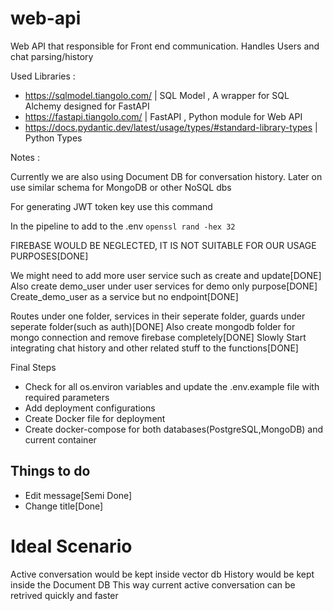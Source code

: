 # web-api
Web API that responsible for Front end communication. Handles Users and chat parsing/history

Used Libraries : 

- https://sqlmodel.tiangolo.com/ | SQL Model , A wrapper for SQL Alchemy designed for FastAPI
- https://fastapi.tiangolo.com/ | FastAPI , Python module for Web API
- https://docs.pydantic.dev/latest/usage/types/#standard-library-types | Python Types

Notes :

Currently we are also using Document DB for conversation history.
Later on use similar schema for MongoDB or other NoSQL dbs

For generating JWT token key use this command

In the pipeline to add to the .env
`openssl rand -hex 32`


FIREBASE WOULD BE NEGLECTED, IT IS NOT SUITABLE FOR OUR USAGE PURPOSES[DONE]

We might need to add more user service such as create and update[DONE]
Also create demo_user under user services for demo only purpose[DONE]
Create_demo_user as a  service but no endpoint[DONE]

Routes under one folder, services in their seperate folder, guards under seperate folder(such as auth)[DONE]
Also create mongodb folder for mongo connection and remove firebase completely[DONE]
Slowly Start integrating chat history and other related stuff to the functions[DONE]

Final Steps 
- Check for all os.environ variables and update the .env.example file with required parameters
- Add deployment configurations
- Create Docker file for deployment
- Create docker-compose for both databases(PostgreSQL,MongoDB) and current container

## Things to do
- Edit message[Semi Done]
- Change title[Done]

# Ideal Scenario

Active conversation would be kept inside vector db
History would be kept inside the Document DB
This way current active conversation can be retrived quickly and faster